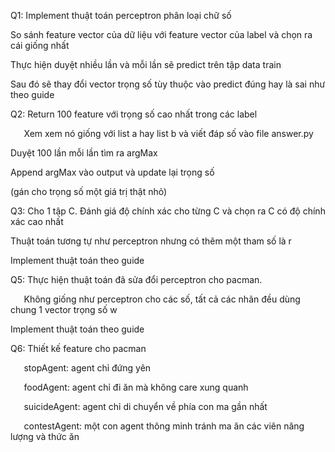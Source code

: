 ﻿Q1: 	Implement thuật toán perceptron phân loại chữ số

So sánh feature vector của dữ liệu với feature vector của label và chọn ra cái giống nhất

Thực hiện duyệt nhiều lần và mỗi lần sẽ predict trên tập data train 

Sau đó sẽ thay đổi vector trọng số tùy thuộc vào predict đúng hay là sai như theo guide

Q2:	Return 100 feature với trọng số cao nhất trong các label

`	`Xem xem nó giống với list a hay list b và viết đáp số vào file answer.py

Duyệt 100 lần mỗi lần tìm ra argMax

Append argMax vào output và update lại trọng số 

(gán cho trọng số một giá trị thật nhỏ)

Q3: 	Cho 1 tập C. Đánh giá độ chính xác cho từng C và chọn ra C có độ chính xác cao nhất

Thuật toán tương tự như perceptron nhưng có thêm một tham số là r

Implement thuật toán theo guide

Q5: 	Thực hiện thuật toán đã sửa đổi perceptron cho pacman. 

`	`Không giống như perceptron cho các số, tất cả các nhãn đều dùng chung 1 vector trọng số w

Implement thuật toán theo guide

Q6: 	Thiết kế feature cho pacman

`	`stopAgent: agent chỉ đứng yên

`	`foodAgent: agent chỉ đi ăn mà không care xung quanh

`	`suicideAgent: agent chỉ di chuyển về phía con ma gần nhất

`	`contestAgent: một con agent thông minh tránh ma ăn các viên năng lượng và thức ăn





